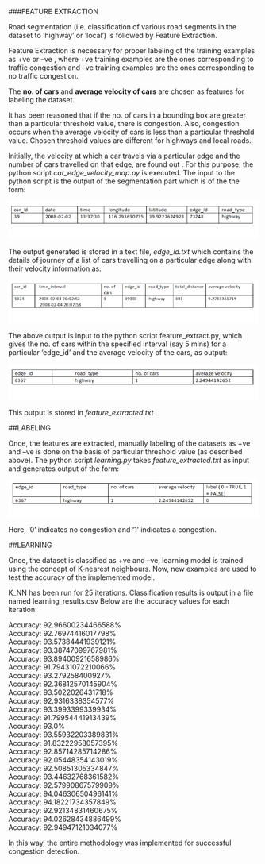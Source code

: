 ###FEATURE EXTRACTION

Road segmentation (i.e. classification of various road segments in the dataset to ‘highway’ or ‘local’) is followed by Feature Extraction. 

   Feature Extraction is necessary for proper labeling of the training examples as +ve or –ve , where +ve training examples are the ones corresponding to traffic congestion and –ve training examples are the ones corresponding to no traffic congestion. 
   
   The **no. of cars** and **average velocity of cars** are chosen as features for labeling the dataset.
   
It has been reasoned that if the no. of cars in a bounding box are greater than a particular threshold value, there is congestion. Also, congestion occurs when the average velocity of cars is less than a particular threshold value. Chosen threshold values are different for highways and local roads. 

  Initially, the velocity at which a car travels via a particular edge and the number of cars travelled on that edge, are found out . For this purpose, the python script *car_edge_velocity_map.py* is executed. The input to the python script is the output of the segmentation part which is of the the form:<br/>

![](https://github.com/cs60050/MacTrackz/blob/master/Picture/1.PNG)

The output generated is stored in a text file, *edge_id.txt* which contains the details of journey of a list of cars travelling on a particular edge along with their velocity information as:<br/>

![](https://github.com/cs60050/MacTrackz/blob/master/Picture/2.png)

The above output is input to the python script feature_extract.py, which gives the no. of cars within the specified interval  (say 5 mins) for a particular ‘edge_id’ and the average velocity of the cars,  as output:<br/>

![](https://github.com/cs60050/MacTrackz/blob/master/Picture/3.png)

This output is stored in *feature_extracted.txt*<br/>

##LABELING

Once, the features are extracted, manually labeling of the datasets as +ve and –ve is done on the basis of particular threshold value (as described above). The python script *learning.py* takes *feature_extracted.txt* as input and generates output of the form:<br/>

![](https://github.com/cs60050/MacTrackz/blob/master/Picture/4.png)

Here,  ‘0’ indicates no congestion and ‘1’ indicates a congestion.<br/>

##LEARNING

   Once, the dataset is classified as +ve and –ve, learning model is trained using the concept of K-nearest neighbours. Now, new examples are used to test the accuracy of the implemented model.<br/> 
   
   K_NN has been run for 25 iterations. Classification results is output in a file named learning_results.csv
Below are the accuracy values for each iteration:

Accuracy: 92.96600234466588%<br/>
Accuracy: 92.76974416017798%<br/>
Accuracy: 93.57384441939121%<br/>
Accuracy: 93.38747099767981%<br/>
Accuracy: 93.89400921658986%<br/>
Accuracy: 91.79431072210066%<br/>
Accuracy: 93.279258400927%<br/>
Accuracy: 92.36812570145904%<br/>
Accuracy: 93.5022026431718%<br/>
Accuracy: 92.9316338354577%<br/>
Accuracy: 93.3993399339934%<br/>
Accuracy: 91.79954441913439%<br/>
Accuracy: 93.0%<br/>
Accuracy: 93.55932203389831%<br/>
Accuracy: 91.83222958057395%<br/>
Accuracy: 92.85714285714286%<br/>
Accuracy: 92.05448354143019%<br/>
Accuracy: 92.50851305334847%<br/>
Accuracy: 93.44632768361582%<br/>
Accuracy: 92.57990867579909%<br/>
Accuracy: 94.04630650496141%<br/>
Accuracy: 94.18221734357849%<br/>
Accuracy: 92.92134831460675%<br/>
Accuracy: 94.02628434886499%<br/>
Accuracy: 92.94947121034077%

In this way, the entire methodology was implemented for successful congestion detection.
